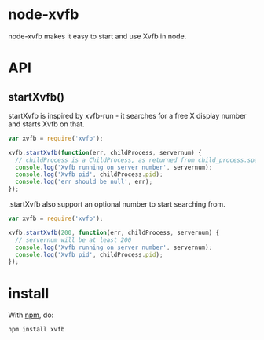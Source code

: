 node-xvfb
=========

node-xvfb makes it easy to start and use Xvfb in node.

API
=======

startXvfb()
----------

startXvfb is inspired by xvfb-run - it searches for a free X display number and starts Xvfb on that.

````javascript
var xvfb = require('xvfb');

xvfb.startXvfb(function(err, childProcess, servernum) {
  // childProcess is a ChildProcess, as returned from child_process.spawn()
  console.log('Xvfb running on server number', servernum);
  console.log('Xvfb pid', childProcess.pid);
  console.log('err should be null', err);
});
````

.startXvfb also support an optional number to start searching from.

````javascript
var xvfb = require('xvfb');

xvfb.startXvfb(200, function(err, childProcess, servernum) {
  // servernum will be at least 200
  console.log('Xvfb running on server number', servernum);
  console.log('Xvfb pid', childProcess.pid);
});
````

install
=======

With [npm](http://npmjs.org), do:

    npm install xvfb
